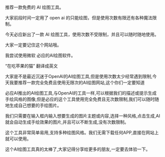 推荐一款免费的 AI 绘图工具。

大家前段时间一定用了 open ai 的只能绘图，但是使用次数有限还有各种魔法限制。


今天必应新出了一款 AI 绘图工具，使用次数不受限制，并且可以随时随地使用。

大家一定要记住这个网站哦。

我尝试使用微软 必应的AI绘图软件。





“在吃苹果的猫” 翻译成英文

大家是不是最近沉迷于OpenAI的AI绘图工具,但是使用次数太少经常遇到限制,今天我要推荐一款完全免费且使用无限次的AI绘图网站,这个你们一定要知道

必应AI推出的AI绘图工具,与OpenAI的工具一样,可以根据我们的描述或提示生成手绘风格的图像,但是必应的这个工具使用完全免费且无次数限制,我们可以随时随地生成自己想要的手绘图片。 

我们只需要在输入框内输入想要生成的图片主题或内容,选择一种风格,点击生成,AI就会自动生成手绘效果的图片,并且可以不断生成,没有次数限制。

这个工具非常简单易用,支持多种绘图风格。我们无需下载任何APP,直接在网站上就可以使用。 

这个AI绘图工具真的太棒了,大家记得分享给更多的朋友,一定要去体验一下。
